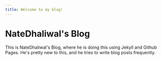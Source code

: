 ```yaml
---
title: Welcome to my blog!
---
```


# NateDhaliwal's Blog
<p>This is NateDhaliwal's Blog, where he is doing this using Jekyll and Github Pages. He's pretty new to this, and he tries to write blog posts frequently.</p>
